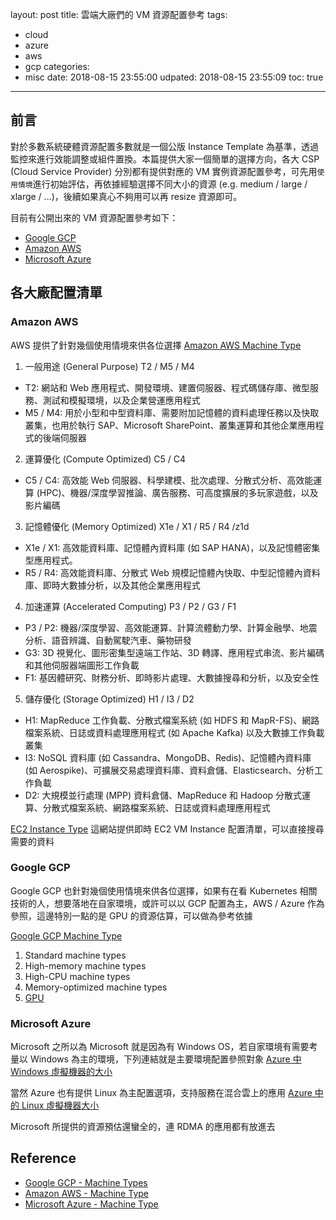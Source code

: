 layout: post
title: 雲端大廠們的 VM 資源配置參考
tags:
  - cloud
  - azure
  - aws
  - gcp
categories:
  - misc
date: 2018-08-15 23:55:00
udpated: 2018-08-15 23:55:09
toc: true
---


## 前言
對於多數系統硬體資源配置多數就是一個公版 Instance Template 為基準，透過監控來進行效能調整或組件置換。本篇提供大家一個簡單的選擇方向，各大 CSP (Cloud Service Provider) 分別都有提供對應的 VM 實例資源配置參考，可先用`使用情境`進行初始評估，再依據經驗選擇不同大小的資源 (e.g. medium / large / xlarge / ...)，後續如果真心不夠用可以再 resize 資源即可。

<!--more-->

目前有公開出來的 VM 資源配置參考如下：
- [Google GCP][1]
- [Amazon AWS][2]
- [Microsoft Azure][3]

## 各大廠配置清單
### Amazon AWS

AWS 提供了針對幾個使用情境來供各位選擇 [Amazon AWS Machine Type][2]

1. 一般用途 (General Purpose) T2 / M5 / M4
  - T2: 網站和 Web 應用程式、開發環境、建置伺服器、程式碼儲存庫、微型服務、測試和模擬環境，以及企業營運應用程式
  - M5 / M4: 用於小型和中型資料庫、需要附加記憶體的資料處理任務以及快取叢集，也用於執行 SAP、Microsoft SharePoint、叢集運算和其他企業應用程式的後端伺服器
2. 運算優化 (Compute Optimized) C5 / C4
  - C5 / C4: 高效能 Web 伺服器、科學建模、批次處理、分散式分析、高效能運算 (HPC)、機器/深度學習推論、廣告服務、可高度擴展的多玩家遊戲，以及影片編碼
3. 記憶體優化 (Memory Optimized) X1e / X1 / R5 / R4 /z1d
  - X1e / X1: 高效能資料庫、記憶體內資料庫 (如 SAP HANA)，以及記憶體密集型應用程式。
  - R5 / R4: 高效能資料庫、分散式 Web 規模記憶體內快取、中型記憶體內資料庫、即時大數據分析，以及其他企業應用程式
4. 加速運算 (Accelerated Computing) P3 / P2 / G3 / F1
  - P3 / P2: 機器/深度學習、高效能運算、計算流體動力學、計算金融學、地震分析、語音辨識、自動駕駛汽車、藥物研發
  - G3: 3D 視覺化、圖形密集型遠端工作站、3D 轉譯、應用程式串流、影片編碼和其他伺服器端圖形工作負載
  - F1: 基因體研究、財務分析、即時影片處理、大數據搜尋和分析，以及安全性
5. 儲存優化 (Storage Optimized) H1 / I3 / D2
  - H1: MapReduce 工作負載、分散式檔案系統 (如 HDFS 和 MapR-FS)、網路檔案系統、日誌或資料處理應用程式 (如 Apache Kafka) 以及大數據工作負載叢集
  - I3: NoSQL 資料庫 (如 Cassandra、MongoDB、Redis)、記憶體內資料庫 (如 Aerospike)、可擴展交易處理資料庫、資料倉儲、Elasticsearch、分析工作負載
  - D2: 大規模並行處理 (MPP) 資料倉儲、MapReduce 和 Hadoop 分散式運算、分散式檔案系統、網路檔案系統、日誌或資料處理應用程式

[EC2 Instance Type](https://www.ec2instances.info/) 這網站提供即時 EC2 VM Instance 配置清單，可以直接搜尋需要的資料

### Google GCP

Google GCP 也針對幾個使用情境來供各位選擇，如果有在看 Kubernetes 相關技術的人，想要落地在自家環境，或許可以以 GCP 配置為主，AWS / Azure 作為參照，這邊特別一點的是 GPU 的資源估算，可以做為參考依據

[Google GCP Machine Type][1]

1. Standard machine types
2. High-memory machine types
3. High-CPU machine types
4. Memory-optimized machine types
5. [GPU][4]

### Microsoft Azure
Microsoft 之所以為 Microsoft 就是因為有 Windows OS，若自家環境有需要考量以 Windows 為主的環境，下列連結就是主要環境配置參照對象
[Azure 中 Windows 虛擬機器的大小][3]

當然 Azure 也有提供 Linux 為主配置選項，支持服務在混合雲上的應用
[Azure 中的 Linux 虛擬機器大小][5]

Microsoft 所提供的資源預估還蠻全的，連 RDMA 的應用都有放進去

## Reference
- [Google GCP - Machine Types][1]
- [Amazon AWS - Machine Type][2]
- [Microsoft Azure - Machine Type][3]

[1]: https://cloud.google.com/compute/docs/machine-types
[2]: https://aws.amazon.com/tw/ec2/instance-types/
[3]: https://docs.microsoft.com/en-us/azure/virtual-machines/windows/sizes
[4]: https://cloud.google.com/compute/docs/gpus/
[5]: https://docs.microsoft.com/zh-tw/azure/virtual-machines/linux/sizes